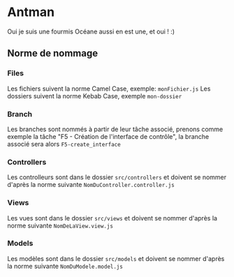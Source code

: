 # Antman

Oui je suis une fourmis
Océane aussi en est une, et oui ! :)

## Norme de nommage

### Files

Les fichiers suivent la norme Camel Case, exemple: `monFichier.js`
Les dossiers suivent la norme Kebab Case, exemple `mon-dossier`

### Branch

Les branches sont nommés à partir de leur tâche associé, prenons comme exemple la tâche "F5 - Création de l'interface de contrôle",
la branche associé sera alors `F5-create_interface`

### Controllers

Les controlleurs sont dans le dossier `src/controllers` et doivent
se nommer d'après la norme suivante `NomDuController.controller.js`

### Views

Les vues sont dans le dossier `src/views` et doivent
se nommer d'après la norme suivante `NomDeLaView.view.js`

### Models

Les modèles sont dans le dossier `src/models` et doivent
se nommer d'après la norme suivante `NomDuModele.model.js`
